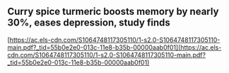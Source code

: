 ## Curry spice turmeric boosts memory by nearly 30%, eases depression, study finds
  
  [https://ac.els-cdn.com/S1064748117305110/1-s2.0-S1064748117305110-main.pdf?_tid=55b0e2e0-013c-11e8-b35b-00000aab0f01](https://ac.els-cdn.com/S1064748117305110/1-s2.0-S1064748117305110-main.pdf?_tid=55b0e2e0-013c-11e8-b35b-00000aab0f01)